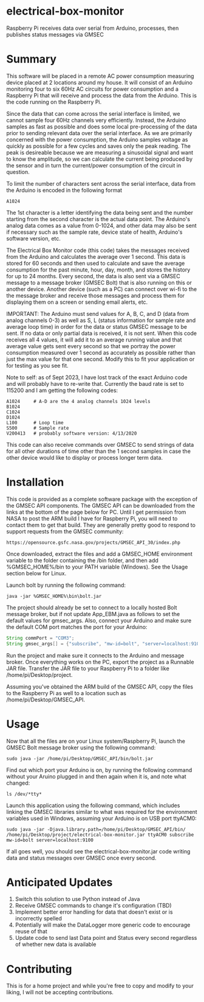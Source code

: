 # electrical-box-monitor
Raspberry Pi receives data over serial from Arduino, processes, then publishes status messages via GMSEC

# Summary
This software will be placed in a remote AC power consumption measuring device placed at 2 locations around my house.
It will consist of an Arduino monitoring four to six 60Hz AC circuits for power consumption and a Raspberry Pi
that will receive and process the data from the Arduino. This is the code running on the Raspberry Pi.

Since the data that can come across the serial interface is limited, we cannot sample four 60Hz channels very
efficiently. Instead, the Arduino samples as fast as possible and does some local pre-processing of the data prior
to sending relevant data over the serial interface. As we are primarily concerned with the power consumption, 
the Arduino samples voltage as quickly as possible for a few cycles and saves only the peak reading. The peak
is desireable because we are measuring a sinusoidal signal and want to know the amplitude, so we can calculate the
current being produced by the sensor and in turn the current/power consumption of the circuit in question.

To limit the number of characters sent across the serial interface, data from the Arduino is encoded in the
following format
```
A1024
```
The 1st character is a letter identifying the data being sent and the number starting from the second character
is the actual data point. The Arduino's analog data comes as a value from 0-1024, and other data may also be sent
if necessary such as the sample rate, device state of health, Arduino's software version, etc.

The Electrical Box Monitor code (this code) takes the messages received from the Arduino and calculates the average 
over 1 second. This data is stored for 60 seconds and then used to calculate and save the average consumption for 
the past minute, hour, day, month, and stores the history for up to 24 months. Every second, the data is also sent 
via a GMSEC message to a message broker (GMSEC Bolt) that is also running on this or another device. Another device
(such as a PC) can connect over wi-fi to the the message broker and receive those messages and process them for 
displaying them on a screen or sending email alerts, etc. 

IMPORTANT: The Arduino must send values for A, B, C, and D (data from analog channels 0-3) as well as S, L (status
information for sample rate and average loop time) in order for the data or status GMSEC message to be sent. If no
data or only partial data is received, it is not sent. When this code receives all 4 values, it will add it to an
average running value and that average value gets sent every second so that we portray the power consumption measured
over 1 second as accurately as possible rather than just the max value for that one second. Modify this to fit your
application or for testing as you see fit.

Note to self: as of Sept 2023, I have lost track of the exact Arduino code and will probably have to re-write that.
Currently the baud rate is set to 115200 and I am getting the following codes:
```
A1024     # A-D are the 4 analog channels 1024 levels
B1024
C1024
D1024
L100      # Loop time
S500      # Sample rate
V200413   # probably software version: 4/13/2020
```

This code can also receive commands over GMSEC to send strings of data for all other durations of time other than
the 1 second samples in case the other device would like to display or process longer term data.

# Installation
This code is provided as a complete software package with the exception of the GMSEC API components. The GMSEC 
API can be downloaded from the links at the bottom of the page below for PC. Until I get permission from NASA
to post the ARM build I have for Raspberry Pi, you will need to contact them to get that build. They are generally
pretty good to respond to support requests from the GMSEC community:
```
https://opensource.gsfc.nasa.gov/projects/GMSEC_API_30/index.php
```
Once downloaded, extract the files and add a GMSEC_HOME environment variable to the folder containing the /bin
folder, and then add %GMSEC_HOME%/bin to your PATH variable (Windows). See the Usage section below for Linux.

Launch bolt by running the following command:
```
java -jar %GMSEC_HOME%\bin\bolt.jar
```

The project should already be set to connect to a locally hosted Bolt message broker, but if not update App_EBM.java
as follows to set the default values for gmsec_args. Also, connect your Arduino and make sure the default COM port
matches the port for your Arduino:
```java
String commPort = "COM3";
String gmsec_args[] = {"subscribe", "mw-id=bolt", "server=localhost:9100"}; 
```

Run the project and make sure it connects to the Arduino and message broker. Once everything works on the PC, export 
the project as a Runnable JAR file. Transfer the JAR file to your Raspberry Pi to a folder like
/home/pi/Desktop/project. 

Assuming you've obtained the ARM build of the GMSEC API, copy the files to the Raspberry Pi as well to a location
such as /home/pi/Desktop/GMSEC_API. 

# Usage
Now that all the files are on your Linux system/Raspberry Pi, launch the GMSEC Bolt message broker using the following command:
```
sudo java -jar /home/pi/Desktop/GMSEC_API/bin/bolt.jar
```
Find out which port your Arduino is on, by running the following command without your Aruino plugged in and then
again when it is, and note what changed:
```
ls /dev/*tty*
```
Launch this application using the following command, which includes linking the GMSEC libraries similar to what
was required for the environment variables used in Windows, assuming your Arduino is on USB port ttyACM0:
```
sudo java -jar -Djava.library.path=/home/pi/Desktop/GMSEC_API/bin/ /home/pi/Desktop/project/electrical-box-monitor.jar ttyACM0 subscribe mw-id=bolt server=localhost:9100
```
If all goes well, you should see the electrical-box-monitor.jar code writing data and status messages over GMSEC once every second.

# Anticipated Updates
1. Switch this solution to use Python instead of Java
2. Receive GMSEC commands to change it's configuration (TBD)
3. Implement better error handling for data that doesn't exist or is incorrectly spelled
4. Potentially will make the DataLogger more generic code to encourage reuse of that
5. Update code to send last Data point and Status every second regardless of whether new data is available

# Contributing
This is for a home project and while you're free to copy and modify to your liking, I will not be accepting contributions.
